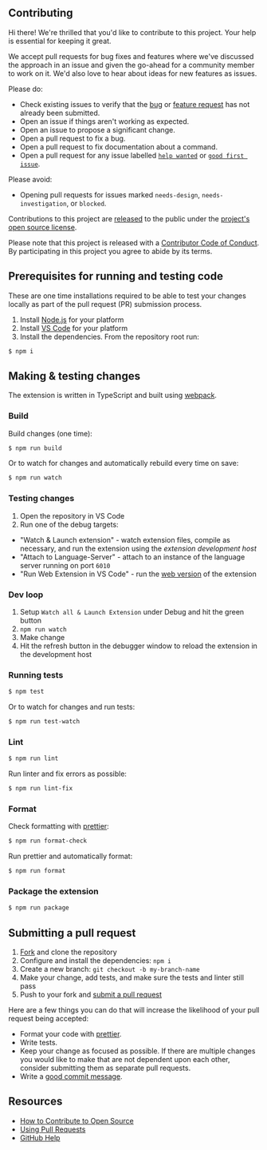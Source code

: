 ## Contributing

[fork]: https://github.com/github/vscode-github-actions/fork
[pr]: https://github.com/github/vscode-github-actions/compare
[code-of-conduct]: CODE_OF_CONDUCT.md

Hi there! We're thrilled that you'd like to contribute to this project. Your help is essential for keeping it great.

We accept pull requests for bug fixes and features where we've discussed the approach in an issue and given the go-ahead for a community member to work on it. We'd also love to hear about ideas for new features as issues.

Please do:

* Check existing issues to verify that the [bug][bug issues] or [feature request][feature request issues] has not already been submitted.
* Open an issue if things aren't working as expected.
* Open an issue to propose a significant change.
* Open a pull request to fix a bug.
* Open a pull request to fix documentation about a command.
* Open a pull request for any issue labelled [`help wanted`][hw] or [`good first issue`][gfi].

Please avoid:

* Opening pull requests for issues marked `needs-design`, `needs-investigation`, or `blocked`.

Contributions to this project are [released](https://help.github.com/articles/github-terms-of-service/#6-contributions-under-repository-license) to the public under the [project's open source license](LICENSE).

Please note that this project is released with a [Contributor Code of Conduct][code-of-conduct]. By participating in this project you agree to abide by its terms.

## Prerequisites for running and testing code

These are one time installations required to be able to test your changes locally as part of the pull request (PR) submission process.

1. Install [Node.js](https://nodejs.org/en/download/) for your platform
1. Install [VS Code](https://code.visualstudio.com/download) for your platform
1. Install the dependencies. From the repository root run:
```bash
$ npm i
```

## Making & testing changes

The extension is written in TypeScript and built using [webpack](https://webpack.js.org/).

### Build

Build changes (one time):

```bash
$ npm run build
```

Or to watch for changes and automatically rebuild every time on save:

```bash
$ npm run watch
```

### Testing changes

1. Open the repository in VS Code
1. Run one of the debug targets:
  * "Watch & Launch extension" - watch extension files, compile as necessary, and run the extension using the _extension development host_
  * "Attach to Language-Server" - attach to an instance of the language server running on port `6010`
  * "Run Web Extension in VS Code" - run the [web version](https://code.visualstudio.com/api/extension-guides/web-extensions) of the extension

### Dev loop
1. Setup `Watch all & Launch Extension` under Debug and hit the green button
1. `npm run watch`
1. Make change
1. Hit the refresh button in the debugger window to reload the extension in the development host

### Running tests

```bash
$ npm test
```

Or to watch for changes and run tests:

```bash
$ npm run test-watch
```

### Lint

```bash
$ npm run lint
```

Run linter and fix errors as possible:

```bash
$ npm run lint-fix
```

### Format

Check formatting with [prettier](https://prettier.io/):

```bash
$ npm run format-check
```

Run prettier and automatically format:

```bash
$ npm run format
```

### Package the extension

```bash
$ npm run package
```

## Submitting a pull request

1. [Fork][fork] and clone the repository
1. Configure and install the dependencies: `npm i`
1. Create a new branch: `git checkout -b my-branch-name`
1. Make your change, add tests, and make sure the tests and linter still pass
1. Push to your fork and [submit a pull request][pr]

Here are a few things you can do that will increase the likelihood of your pull request being accepted:

- Format your code with [prettier](https://prettier.io/).
- Write tests.
- Keep your change as focused as possible. If there are multiple changes you would like to make that are not dependent upon each other, consider submitting them as separate pull requests.
- Write a [good commit message](http://tbaggery.com/2008/04/19/a-note-about-git-commit-messages.html).

## Resources

- [How to Contribute to Open Source](https://opensource.guide/how-to-contribute/)
- [Using Pull Requests](https://help.github.com/articles/about-pull-requests/)
- [GitHub Help](https://help.github.com)


[bug issues]: https://github.com/github/vscode-github-actions/labels/bug
[feature request issues]: https://github.com/github/vscode-github-actions/labels/enhancement
[hw]: https://github.com/github/vscode-github-actions/labels/help%20wanted
[gfi]: https://github.com/github/vscode-github-actions/labels/good%20first%20issue
